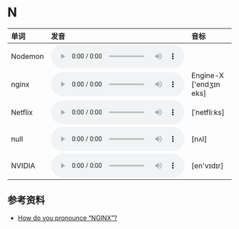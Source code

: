 
# N

| 单词  | 发音 | 音标 |
| :-- | :-- | :-- |
| Nodemon | <audio :src="$withBase('/audio/Nodemon.mp3')" controls="controls" controlslist="nodownload"></audio> |  |
| nginx | <audio :src="$withBase('/audio/nginx.mp3')" controls="controls" controlslist="nodownload"></audio> | Engine-X ['endʒɪn eks] |
| Netflix | <audio :src="$withBase('/audio/Netflix.mp3')" controls="controls" controlslist="nodownload"></audio> | [ˈnetfliːks] |
| null | <audio :src="$withBase('/audio/null.mp3')" controls="controls" controlslist="nodownload"></audio> | [nʌl] |
| NVIDIA | <audio :src="$withBase('/audio/NVIDIA.mp3')" controls="controls" controlslist="nodownload"></audio> | [en'vɪdɪr] |

## 参考资料

- [How do you pronounce “NGINX”?](https://www.nginx.com/resources/wiki/community/faq/)

